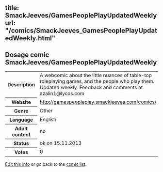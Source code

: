 title: SmackJeeves/GamesPeoplePlayUpdatedWeekly
url: "/comics/SmackJeeves_GamesPeoplePlayUpdatedWeekly.html"
---
Dosage comic SmackJeeves/GamesPeoplePlayUpdatedWeekly
-----------------------------------------

<p id="msg"></p>
<script type="text/javascript">
if (window.location.search === '?edit_info_mail=sent_ok') {
  var elem = document.getElementById("msg");
  elem.innerHTML = 'Edited information sucessfully sent for review, which is usually done daily. Thanks!';
  elem.className = 'ok';
}
</script>
<table class="comicinfo">
<tr>
<th>Description</th><td>A webcomic about the little nuances of table-top roleplaying games, and the people who play them. Updated weekly. Feedback and comments at azalin1@lycos.com</td>
</tr>
<tr>
<th>Website</th><td><a href="http://gamespeopleplay.smackjeeves.com/comics/">http://gamespeopleplay.smackjeeves.com/comics/</a></td>
</tr>
<tr>
<th>Genre</th><td>Other</td>
</tr>
<tr>
<th>Language</th><td>English</td>
</tr>
<tr>
<th>Adult content</th><td>no</td>
</tr>
<tr>
<th>Status</th><td>ok on 15.11.2013</td>
</tr>
<tr>
<th>Votes</th><td>0</td>
</tr>
</table>

[Edit this info](SmackJeeves_GamesPeoplePlayUpdatedWeekly_edit.html) or go back to the [comic list](../comic-index.html).
